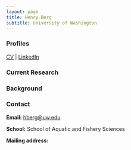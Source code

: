 ```yaml
---
layout: page
title: Henry Berg
subtitle: University of Washington
---
```


### Profiles
[CV]() | [LinkedIn]()


### Current Research


### Background


### Contact
 **Email:** [hberg@uw.edu](mailto:hberg@uw.edu)  

 **School:** School of Aquatic and Fishery Sciences

 **Mailing address:**
